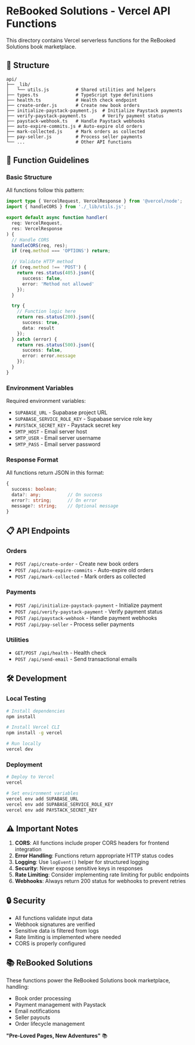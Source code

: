 # ReBooked Solutions - Vercel API Functions

This directory contains Vercel serverless functions for the ReBooked Solutions book marketplace.

## 📁 Structure

```
api/
├── _lib/
│   └── utils.js          # Shared utilities and helpers
├── types.ts              # TypeScript type definitions
├── health.ts             # Health check endpoint
├── create-order.js       # Create new book orders
├── initialize-paystack-payment.js  # Initialize Paystack payments
├── verify-paystack-payment.ts      # Verify payment status
├── paystack-webhook.ts   # Handle Paystack webhooks
├── auto-expire-commits.js # Auto-expire old orders
├── mark-collected.js     # Mark orders as collected
├── pay-seller.js         # Process seller payments
└── ...                   # Other API functions
```

## 🚀 Function Guidelines

### Basic Structure
All functions follow this pattern:

```typescript
import type { VercelRequest, VercelResponse } from '@vercel/node';
import { handleCORS } from './_lib/utils.js';

export default async function handler(
  req: VercelRequest,
  res: VercelResponse
) {
  // Handle CORS
  handleCORS(req, res);
  if (req.method === 'OPTIONS') return;

  // Validate HTTP method
  if (req.method !== 'POST') {
    return res.status(405).json({
      success: false,
      error: 'Method not allowed'
    });
  }

  try {
    // Function logic here
    return res.status(200).json({
      success: true,
      data: result
    });
  } catch (error) {
    return res.status(500).json({
      success: false,
      error: error.message
    });
  }
}
```

### Environment Variables

Required environment variables:
- `SUPABASE_URL` - Supabase project URL
- `SUPABASE_SERVICE_ROLE_KEY` - Supabase service role key
- `PAYSTACK_SECRET_KEY` - Paystack secret key
- `SMTP_HOST` - Email server host
- `SMTP_USER` - Email server username
- `SMTP_PASS` - Email server password

### Response Format

All functions return JSON in this format:

```typescript
{
  success: boolean;
  data?: any;          // On success
  error?: string;      // On error
  message?: string;    // Optional message
}
```

## 📋 API Endpoints

### Orders
- `POST /api/create-order` - Create new book orders
- `POST /api/auto-expire-commits` - Auto-expire old orders
- `POST /api/mark-collected` - Mark orders as collected

### Payments
- `POST /api/initialize-paystack-payment` - Initialize payment
- `POST /api/verify-paystack-payment` - Verify payment status
- `POST /api/paystack-webhook` - Handle payment webhooks
- `POST /api/pay-seller` - Process seller payments

### Utilities
- `GET/POST /api/health` - Health check
- `POST /api/send-email` - Send transactional emails

## 🛠️ Development

### Local Testing
```bash
# Install dependencies
npm install

# Install Vercel CLI
npm install -g vercel

# Run locally
vercel dev
```

### Deployment
```bash
# Deploy to Vercel
vercel

# Set environment variables
vercel env add SUPABASE_URL
vercel env add SUPABASE_SERVICE_ROLE_KEY
vercel env add PAYSTACK_SECRET_KEY
```

## ⚠️ Important Notes

1. **CORS**: All functions include proper CORS headers for frontend integration
2. **Error Handling**: Functions return appropriate HTTP status codes
3. **Logging**: Use `logEvent()` helper for structured logging
4. **Security**: Never expose sensitive keys in responses
5. **Rate Limiting**: Consider implementing rate limiting for public endpoints
6. **Webhooks**: Always return 200 status for webhooks to prevent retries

## 🔒 Security

- All functions validate input data
- Webhook signatures are verified
- Sensitive data is filtered from logs
- Rate limiting is implemented where needed
- CORS is properly configured

## 📚 ReBooked Solutions

These functions power the ReBooked Solutions book marketplace, handling:
- Book order processing
- Payment management with Paystack
- Email notifications
- Seller payouts
- Order lifecycle management

**"Pre-Loved Pages, New Adventures"** 📚
